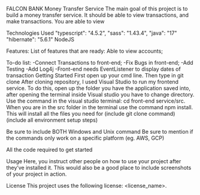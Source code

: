 FALCON BANK
Money Transfer Service
The main goal of this project is to build a money transfer service. It should be able to view transactions, and make transactions. You are able to view 

Technologies Used
"typescript": "4.5.2",
"sass": "1.43.4",
"java": "17"
"hibernate": "5.6.1"
NodeJS
       

Features:
List of features that are ready:
Able to view accounts;

To-do list:
-Connect Transactions to front-end;
-Fix Bugs in front-end;
-Add Testing
-Add Log4j
-Front-end needs EventListener to display dates of transaction
Getting Started
First open up your cmd line. 
Then type in git clone 
After cloning repository, I used Visual Studio to run my frontend service.
To do this, open up the folder you have the application saved into, after opening the terminal inside Visual studio you have to change directory. Use the command in
the visual studio terminal: cd front-end service/src.
When you are in the src folder in the terminal use the command npm install. This will install all the files you need for 
(include git clone command) (include all environment setup steps)

Be sure to include BOTH Windows and Unix command
Be sure to mention if the commands only work on a specific platform (eg. AWS, GCP)

All the code required to get started

Usage
Here, you instruct other people on how to use your project after they’ve installed it. This would also be a good place to include screenshots of your project in action.



License
This project uses the following license: <license_name>.
